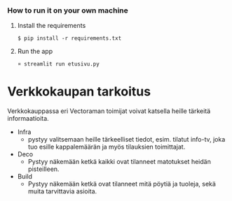 ### How to run it on your own machine

1. Install the requirements

   ```
   $ pip install -r requirements.txt
   ```

2. Run the app

   ```
   ¤ streamlit run etusivu.py
   ```

# Verkkokaupan tarkoitus

Verkkokauppassa eri Vectoraman toimijat voivat katsella heille tärkeitä informaatioita.
- Infra 
   - pystyy valitsemaan heille tärkeelliset tiedot, esim. tilatut info-tv, joka tuo esille kappalemäärän ja myös tilauksien toimittajat. 
- Deco
   - Pystyy näkemään ketkä kaikki ovat tilanneet matotukset heidän pisteilleen.
- Build
   - Pystyy näkemään ketkä ovat tilanneet mitä pöytiä ja tuoleja, sekä muita tarvittavia asioita.
